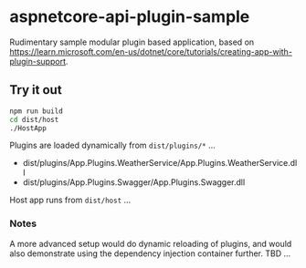 # aspnetcore-api-plugin-sample

Rudimentary sample modular plugin based application, based on https://learn.microsoft.com/en-us/dotnet/core/tutorials/creating-app-with-plugin-support.

## Try it out

```sh
npm run build
cd dist/host
./HostApp
```

Plugins are loaded dynamically from `dist/plugins/*` ...

- dist/plugins/App.Plugins.WeatherService/App.Plugins.WeatherService.dll
- dist/plugins/App.Plugins.Swagger/App.Plugins.Swagger.dll

Host app runs from `dist/host` ...

### Notes

A more advanced setup would do dynamic reloading of plugins, and would also
demonstrate using the dependency injection container further. TBD ...

